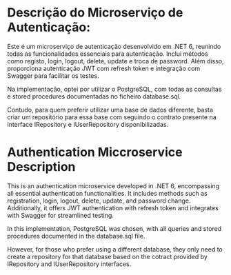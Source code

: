 # Descrição do Microserviço de Autenticação:

Este é um microserviço de autenticação desenvolvido em .NET 6, reunindo todas as funcionalidades essenciais para autenticação. Inclui métodos como registo, login, logout, delete, update e troca de password. Além disso, proporciona autenticação JWT com refresh token e integração com Swagger para facilitar os testes.

Na implementação, optei por utilizar o PostgreSQL, com todas as consultas e stored procedures documentadas no ficheiro database.sql.

Contudo, para quem preferir utilizar uma base de dados diferente, basta criar um repositório para essa base com seguindo o contrato presente na interface IRepository e IUserRepository disponibilizadas.

# Authentication Miccroservice Description
This is an authentication microservice developed in .NET 6, encompassing all essential authentication functionalities. It includes methods such as registration, login, logout, delete, update, and password change. Additionally, it offers JWT authentication with refresh token and integrates with Swagger for streamlined testing.

In this implementation, PostgreSQL was chosen, with all queries and stored procedures documented in the database.sql file.

However, for those who prefer using a different database, they only need to create a repository for that database based on the cotract provided by IRepository and IUserRepository interfaces.